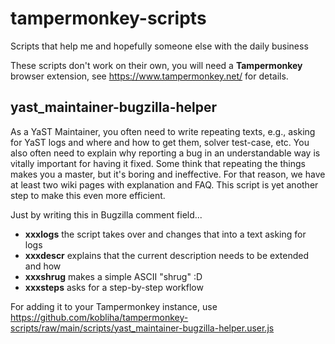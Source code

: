 # tampermonkey-scripts

Scripts that help me and hopefully someone else with the daily business

These scripts don't work on their own, you will need a **Tampermonkey** browser
extension, see https://www.tampermonkey.net/ for details.

## yast_maintainer-bugzilla-helper

As a YaST Maintainer, you often need to write repeating texts, e.g., asking for
YaST logs and where and how to get them, solver test-case, etc. You also often
need to explain why reporting a bug in an understandable way is vitally
important for having it fixed. Some think that repeating the things makes you
a master, but it's boring and ineffective. For that reason, we have at least two
wiki pages with explanation and FAQ. This script is yet another step to make
this even more efficient.

Just by writing this in Bugzilla comment field...

- **xxxlogs** the script takes over and changes that into a text asking for logs
- **xxxdescr** explains that the current description needs to be extended and how
- **xxxshrug** makes a simple ASCII "shrug" :D
- **xxxsteps** asks for a step-by-step workflow

For adding it to your Tampermonkey instance, use https://github.com/kobliha/tampermonkey-scripts/raw/main/scripts/yast_maintainer-bugzilla-helper.user.js
